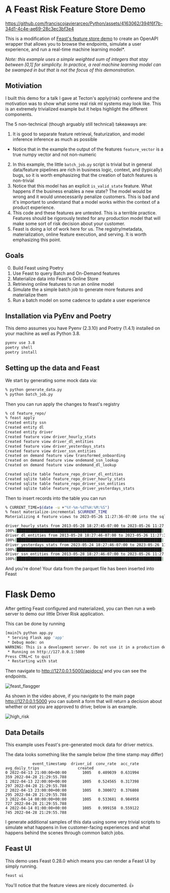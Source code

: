 # A Feast Risk Feature Store Demo

https://github.com/franciscojavierarceo/Python/assets/4163062/394f6f7b-34d1-4c4e-ae69-28c3ec3bf3e4

This is a modification of [Feast's feature store demo](https://docs.feast.dev/getting-started/quickstart) 
to create an OpenAPI wrapper that allows you to browse the endpoints, simulate a user experience, and 
run a real-time machine learning model*.

*Note: this example uses a simple weighted sum of integers that stay between [0,1] for simplicity.
In practice, a real machine learning model can be swamped in but that is not the focus of this demonstration.*

## Motiviation
I built this demo for a talk I gave at Tecton's apply(risk) conferene and the motivation was to show what
some real risk ml systems may look like. This is an extremely trivialized example but it helps highlight the 
different components.

The 5 non-technical (though arguably still technical) takeaways are:
1. It is good to separate feature retrieval, featurization, and model inference inference as much as possible
  - Notice that in the example the output of the features `feature_vector` is a true numpy vector and not non-numeric
2. In this example, the little `batch_job.py` script is trivial but in general data/feature pipelines are rich in business 
logic, context, and (typically) bugs, so it is worth emphasizing that the creation of batch features is non-trivial
3. Notice that this model has an explicit `is_valid_state` feature. What happens if the business enables a new state? 
The model would be wrong and it would unnecessarily penalize customers. This is bad and it's important to understand that
a model works within the context of a product experience.
4. This code and these features are untested. This is a terrible practice. Features should be 
rigorously tested for any production model that will make some sort of risk decision about your customer.
5. Feast is doing a lot of work here for us. The registry/metadata, materialization, online feature execution, and serving.
It is worth emphasizing this point.

## Goals

0. Build Feast using Poetry
1. Use Feast to query Batch and On-Demand features 
2. Materialize data into Feast's Online Store
3. Retrieving online features to run an online model
4. Simulate the a simple batch job to generate more features and materialize them
5. Run a batch model on some cadence to update a user experience

## Installation via PyEnv and Poetry

This demo assumes you have Pyenv (2.3.10) and Poetry (1.4.1) installed on your machine as well as Python 3.8.

```bash
pyenv use 3.8
poetry shell
poetry install
```
## Setting up the data and Feast

We start by generating some mock data via:
```bash
% python generate_data.py
% python batch_job.py
```

Then you can run apply the changes to feast's registry 
```bash
% cd feature_repo/
% feast apply
Created entity ssn
Created entity dl
Created entity driver
Created feature view driver_hourly_stats
Created feature view driver_dl_entities
Created feature view driver_yesterdays_stats
Created feature view driver_ssn_entities
Created on demand feature view transformed_onboarding
Created on demand feature view ondemand_ssn_lookup
Created on demand feature view ondemand_dl_lookup

Created sqlite table feature_repo_driver_dl_entities
Created sqlite table feature_repo_driver_hourly_stats
Created sqlite table feature_repo_driver_ssn_entities
Created sqlite table feature_repo_driver_yesterdays_stats
```

Then to insert records into the table you can run
```bash
% CURRENT_TIME=$(date -u +"%Y-%m-%dT%H:%M:%S")
% feast materialize-incremental $CURRENT_TIME
Materializing 4 feature views to 2023-05-26 11:27:36-07:00 into the sqlite online store.

driver_hourly_stats from 2013-05-28 18:27:45-07:00 to 2023-05-26 11:27:36-07:00:
100%|████████████████████████████████████████████████████████████████| 5/5 [00:00<00:00, 436.53it/s]
driver_dl_entities from 2013-05-28 18:27:46-07:00 to 2023-05-26 11:27:36-07:00:
100%|████████████████████████████████████████████████████████████████| 1/1 [00:00<00:00, 531.06it/s]
driver_yesterdays_stats from 2023-05-24 18:27:46-07:00 to 2023-05-26 11:27:36-07:00:
100%|████████████████████████████████████████████████████████████████| 1/1 [00:00<00:00, 329.82it/s]
driver_ssn_entities from 2013-05-28 18:27:46-07:00 to 2023-05-26 11:27:36-07:00:
100%|████████████████████████████████████████████████████████████████| 1/1 [00:00<00:00, 508.89it/s]
```
And you're done! Your data from the parquet file has been inserted into Feast

# Flask Demo

After getting Feast configured and materialized, you can then run a web server to demo our little Driver Risk application.

This can be done by running
```bash
[main]% python app.py
 * Serving Flask app 'app'
 * Debug mode: on
WARNING: This is a development server. Do not use it in a production deployment. Use a production WSGI server instead.
 * Running on http://127.0.0.1:5000
Press CTRL+C to quit
 * Restarting with stat
```

Then navigate to http://127.0.0.1:5000/apidocs/ and you can see the endpoints.

![feast_flasgger](https://github.com/franciscojavierarceo/Python/assets/4163062/04f351ef-a982-4565-9967-f35418fceb54)

As shown in the video above, if you navigate to the main page http://127.0.0.1:5000 you can submit a form that will 
return a decision about whether or not you are approved to drive; below is an example.

![high_risk](https://github.com/franciscojavierarceo/Python/assets/4163062/f2238891-30aa-4a88-8147-3fc887966221)

## Data Details 
This example uses Feast's pre-generated mock data for driver metrics.

The data looks something like the sample below (the time stamp may differ)
```
            event_timestamp  driver_id  conv_rate  acc_rate  avg_daily_trips                 created
0 2022-04-13 21:00:00+00:00       1005   0.409039  0.631994              359 2022-04-28 21:29:55.788
1 2022-04-13 22:00:00+00:00       1005   0.524565  0.317398              297 2022-04-28 21:29:55.788
2 2022-04-13 23:00:00+00:00       1005   0.300072  0.376808              295 2022-04-28 21:29:55.788
3 2022-04-14 00:00:00+00:00       1005   0.533681  0.984958              727 2022-04-28 21:29:55.788
4 2022-04-14 01:00:00+00:00       1005   0.999158  0.559122              745 2022-04-28 21:29:55.788
```

I generate additional samples of this data using some very trivial scripts to simulate what happens in live customer-facing experiences and what happens behind the scenes through common batch jobs.

## Feast UI

This demo uses Feast 0.28.0 which means you can render a Feast UI by simply running.
```
feast ui
```

You'll notice that the feature views are nicely documented. 👍

